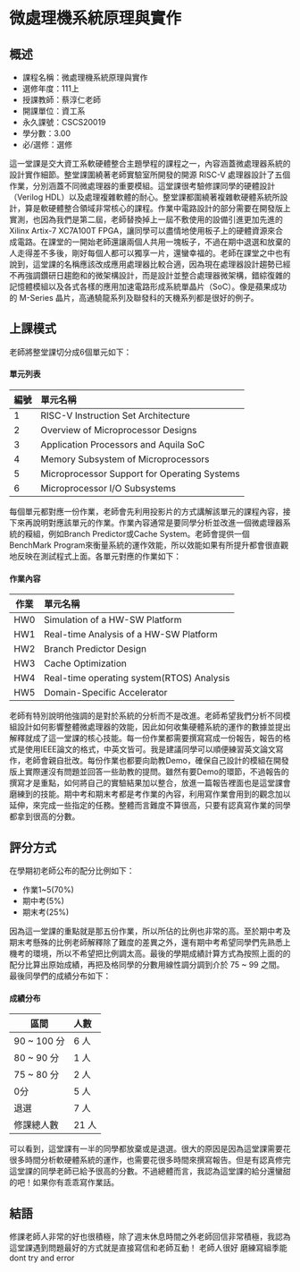 # 微處理機系統原理與實作
## 概述
- 課程名稱：微處理機系統原理與實作
- 選修年度：111上
- 授課教師：蔡淳仁老師
- 開課單位：資工系 
- 永久課號：CSCS20019
- 學分數：3.00
- 必/選修：選修

這一堂課是交大資工系軟硬體整合主題學程的課程之一，內容涵蓋微處理器系統的設計實作細節。整堂課圍繞著老師實驗室所開發的開源 RISC-V 處理器設計了五個作業，分別涵蓋不同微處理器的重要模組。這堂課很考驗修課同學的硬體設計（Verilog HDL）以及處理複雜軟體的耐心。整堂課都圍繞著複雜軟硬體系統所設計，算是軟硬體整合領域非常核心的課程。作業中電路設計的部分需要在開發版上實測，也因為我們是第二屆，老師替換掉上一屆不敷使用的設備引進更加先進的 Xilinx Artix-7 XC7A100T FPGA，讓同學可以盡情地使用板子上的硬體資源來合成電路。在課堂的一開始老師還讓兩個人共用一塊板子，不過在期中退選和放棄的人走得差不多後，剛好每個人都可以獨享一片，還蠻幸福的。老師在課堂之中也有說到，這堂課的名稱應該改成應用處理器比較合適，因為現在處理器設計趨勢已經不再強調鑽研日趨飽和的微架構設計，而是設計並整合處理器微架構，錯綜復雜的記憶體模組以及各式各樣的應用加速電路形成系統單晶片（SoC）。像是蘋果成功的 M-Series 晶片，高通驍龍系列及聯發科的天機系列都是很好的例子。

## 上課模式

老師將整堂課切分成6個單元如下：

#### 單元列表

編號 | 單元名稱
--------|:-----
1 |RISC-V Instruction Set Architecture
2 |Overview of Microprocessor Designs
3 |Application Processors and Aquila SoC
4 |Memory Subsystem of Microprocessors
5 |Microprocessor Support for Operating Systems
6 |Microprocessor I/O Subsystems

每個單元都對應一份作業，老師會先利用投影片的方式講解該單元的課程內容，接下來再說明對應該單元的作業。作業內容通常是要同學分析並改進一個微處理器系統的糢組，例如Branch Predictor或Cache System。老師會提供一個BenchMark Program來衡量系統的運作效能，所以效能如果有所提升都會很直觀地反映在測試程式上面。各單元對應的作業如下：

#### 作業內容

作業 | 單元名稱
--------|:-----
HW0 |Simulation of a HW-SW Platform
HW1 |Real-time Analysis of a HW-SW Platform
HW2 |Branch Predictor Design
HW3 |Cache Optimization
HW4 |Real-time operating system(RTOS) Analysis
HW5 |Domain-Specific Accelerator

老師有特別說明他強調的是對於系統的分析而不是改進。老師希望我們分析不同模組設計如何影響整體微處理器的效能，因此如何收集硬體系統的運作的數據並提出解釋就成了這一堂課的核心技能。每一份作業都需要撰寫寫成一份報告，報告的格式是使用IEEE論文的格式，中英文皆可。我是建議同學可以順便練習英文論文寫作，老師會親自批改。每份作業也都要向助教Demo，確保自己設計的模組在開發版上實際運沒有問題並回答一些助教的提問。雖然有要Demo的環節，不過報告的撰寫才是重點，如何將自己的實驗結果加以整合，放進一篇報告裡面也是這堂課會磨練到的技能。期中考和期末考都是考作業的內容，利用寫作業會用到的觀念加以延伸，來完成一些指定的任務。整體而言難度不算很高，只要有認真寫作業的同學都拿到很高的分數。


## 評分方式
在學期初老師公布的配分比例如下：

- 作業1~5(70%)
- 期中考(5%)
- 期末考(25%)

因為這一堂課的重點就是那五份作業，所以所佔的比例也非常的高。至於期中考及期末考懸殊的比例老師解釋除了難度的差異之外，還有期中考希望同學們先熟悉上機考的環境，所以不希望把比例調太高。最後的學期成績計算方式為按照上面的的配分比算出原始成績，再把及格同學的分數用線性調分調到介於 75 ~ 99 之間。最後同學們的成績分布如下：

#### 成績分布
   區間 | 人數
--------|:-----
90 ~ 100 分| 6 人
80 ~ 90 分| 1 人
75 ~ 80 分| 2 人
0分| 5 人
退選| 7 人
修課總人數| 21 人

可以看到，這堂課有一半的同學都放棄或是退選。很大的原因是因為這堂課需要花很多時間分析軟硬體系統的運作，也需要花很多時間來撰寫報告。但是有認真修完這堂課的同學老師已給予很高的分數。不過總體而言，我認為這堂課的給分還蠻甜的吧！如果你有乖乖寫作業話。

## 結語
修課老師人非常的好也很積極，除了週末休息時間之外老師回信非常積極，我認為這堂課遇到問題最好的方式就是直接寫信和老師互動！
老師人很好
磨練寫組季能
dont try and error

